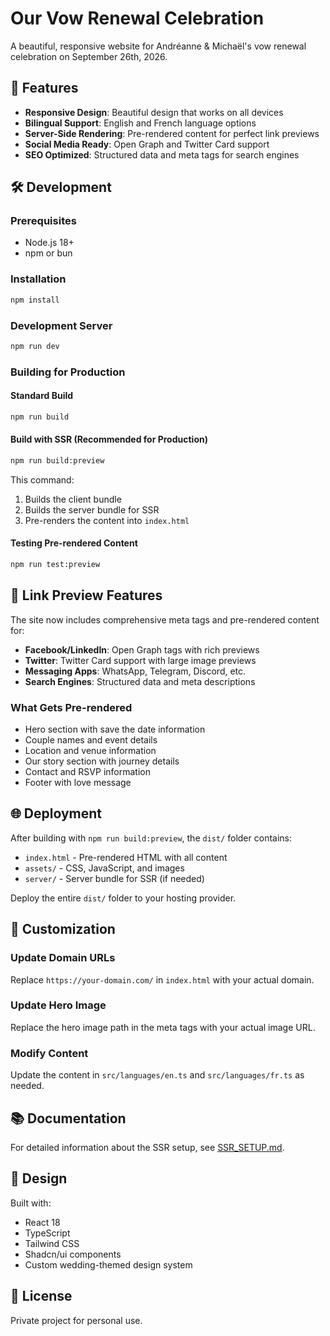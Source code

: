 # Our Vow Renewal Celebration

A beautiful, responsive website for Andréanne & Michaël's vow renewal celebration on September 26th, 2026.

## 🚀 Features

- **Responsive Design**: Beautiful design that works on all devices
- **Bilingual Support**: English and French language options
- **Server-Side Rendering**: Pre-rendered content for perfect link previews
- **Social Media Ready**: Open Graph and Twitter Card support
- **SEO Optimized**: Structured data and meta tags for search engines

## 🛠️ Development

### Prerequisites
- Node.js 18+ 
- npm or bun

### Installation
```bash
npm install
```

### Development Server
```bash
npm run dev
```

### Building for Production

#### Standard Build
```bash
npm run build
```

#### Build with SSR (Recommended for Production)
```bash
npm run build:preview
```

This command:
1. Builds the client bundle
2. Builds the server bundle for SSR
3. Pre-renders the content into `index.html`

#### Testing Pre-rendered Content
```bash
npm run test:preview
```

## 📱 Link Preview Features

The site now includes comprehensive meta tags and pre-rendered content for:

- **Facebook/LinkedIn**: Open Graph tags with rich previews
- **Twitter**: Twitter Card support with large image previews
- **Messaging Apps**: WhatsApp, Telegram, Discord, etc.
- **Search Engines**: Structured data and meta descriptions

### What Gets Pre-rendered

- Hero section with save the date information
- Couple names and event details
- Location and venue information
- Our story section with journey details
- Contact and RSVP information
- Footer with love message

## 🌐 Deployment

After building with `npm run build:preview`, the `dist/` folder contains:

- `index.html` - Pre-rendered HTML with all content
- `assets/` - CSS, JavaScript, and images
- `server/` - Server bundle for SSR (if needed)

Deploy the entire `dist/` folder to your hosting provider.

## 🔧 Customization

### Update Domain URLs
Replace `https://your-domain.com/` in `index.html` with your actual domain.

### Update Hero Image
Replace the hero image path in the meta tags with your actual image URL.

### Modify Content
Update the content in `src/languages/en.ts` and `src/languages/fr.ts` as needed.

## 📚 Documentation

For detailed information about the SSR setup, see [SSR_SETUP.md](./SSR_SETUP.md).

## 🎨 Design

Built with:
- React 18
- TypeScript
- Tailwind CSS
- Shadcn/ui components
- Custom wedding-themed design system

## 📄 License

Private project for personal use.
